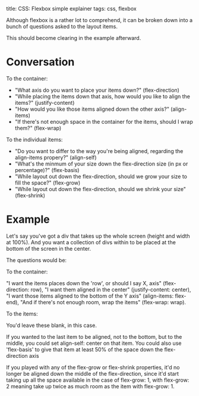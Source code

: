 title: CSS: Flexbox simple explainer
tags: css, flexbox

Although flexbox is a rather lot to comprehend, it can be broken down into a bunch of questions asked to the layout items.

This should become clearing in the example afterward.

Conversation
============

To the container:

* "What axis do you want to place your items down?" (flex-direction)
* "While placing the items down that axis, how would you like to align the items?" (justify-content)
* "How would you like those items aligned down the other axis?" (align-items)
* "If there's not enough space in the container for the items, should I wrap them?" (flex-wrap)

To the individual items:

* "Do you want to differ to the way you're being aligned, regarding the align-items propery?" (align-self)
* "What's the minmum of your size down the flex-direction size (in px or percentage)?" (flex-basis)
* "While layout out down the flex-direction, should we grow your size to fill the space?" (flex-grow)
* "While layout out down the flex-direction, should we shrink your size" (flex-shrink)

Example
=======

Let's say you've got a div that takes up the whole screen (height and width at 100%). And you want a collection of divs within to be placed at the bottom of the screen in the center.

The questions would be:

To the container: 

"I want the items places down the 'row', or should I say X, axis" (flex-direction: row), "I want them aligned in the center" (justify-content: center), "I want those items aligned to the bottom of the Y axis" (align-items: flex-end), "And if there's not enough room, wrap the items" (flex-wrap: wrap).

To the items: 

You'd leave these blank, in this case.

If you wanted to the last item to be aligned, not to the bottom, but to the middle, you could set align-self: center on that item. You could also use 'flex-basis' to give that item at least 50% of the space down the flex-direction axis

If you played with any of the flex-grow or flex-shrink properties, it'd no longer be aligned down the middle of the flex-direction, since it'd start taking up all the space available in the case of flex-grow: 1, with flex-grow: 2 meaning take up twice as much room as the item with flex-grow: 1.

